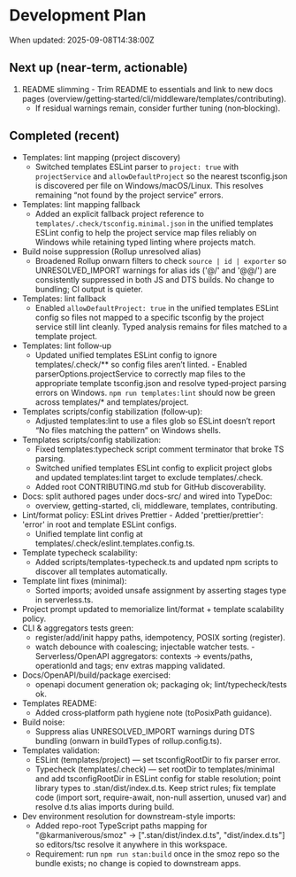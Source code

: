# Development Plan

When updated: 2025-09-08T14:38:00Z

## Next up (near‑term, actionable)
1. README slimming - Trim README to essentials and link to new docs pages (overview/getting‑started/cli/middleware/templates/contributing).
   - If residual warnings remain, consider further tuning (non‑blocking).

## Completed (recent)
- Templates: lint mapping (project discovery)
  - Switched templates ESLint parser to `project: true` with `projectService`
    and `allowDefaultProject` so the nearest tsconfig.json is discovered per
    file on Windows/macOS/Linux. This resolves remaining “not found by the
    project service” errors.
- Templates: lint mapping fallback
  - Added an explicit fallback project reference to
    `templates/.check/tsconfig.minimal.json` in the unified templates ESLint
    config to help the project service map files reliably on Windows while
    retaining typed linting where projects match.
- Build noise suppression (Rollup unresolved alias)
  - Broadened Rollup onwarn filters to check `source | id | exporter` so
    UNRESOLVED_IMPORT warnings for alias ids ('@/' and '@@/') are consistently
    suppressed in both JS and DTS builds. No change to bundling; CI output
    is quieter.
- Templates: lint fallback
  - Enabled `allowDefaultProject: true` in the unified templates ESLint config
    so files not mapped to a specific tsconfig by the project service still    lint cleanly. Typed analysis remains for files matched to a template    project.
- Templates: lint follow‑up
  - Updated unified templates ESLint config to ignore templates/.check/\*\*
    so config files aren’t linted.  - Enabled parserOptions.projectService to correctly map files to the
    appropriate template tsconfig.json and resolve typed‑project parsing
    errors on Windows. `npm run templates:lint` should now be green across
    templates/\* and templates/project.
- Templates scripts/config stabilization (follow‑up):
  - Adjusted templates:lint to use a files glob so ESLint doesn’t report “No files matching the pattern” on Windows shells.
- Templates scripts/config stabilization:
  - Fixed templates:typecheck script comment terminator that broke TS parsing.
  - Switched unified templates ESLint config to explicit project globs and
    updated templates:lint target to exclude templates/.check.
  - Added root CONTRIBUTING.md stub for GitHub discoverability.
- Docs: split authored pages under docs-src/ and wired into TypeDoc:
  - overview, getting-started, cli, middleware, templates, contributing.
- Lint/format policy: ESLint drives Prettier - Added 'prettier/prettier': 'error' in root and template ESLint configs.
  - Unified template lint config at templates/.check/eslint.templates.config.ts.
- Template typecheck scalability:
  - Added scripts/templates-typecheck.ts and updated npm scripts to discover
    all templates automatically.
- Template lint fixes (minimal):
  - Sorted imports; avoided unsafe assignment by asserting stages type in serverless.ts.
- Project prompt updated to memorialize lint/format + template scalability policy.
- CLI & aggregators tests green:
  - register/add/init happy paths, idempotency, POSIX sorting (register).
  - watch debounce with coalescing; injectable watcher tests. - Serverless/OpenAPI aggregators: contexts → events/paths, operationId and
    tags; env extras mapping validated.
- Docs/OpenAPI/build/package exercised:
  - openapi document generation ok; packaging ok; lint/typecheck/tests ok.
- Templates README:
  - Added cross‑platform path hygiene note (toPosixPath guidance).
- Build noise:
  - Suppress alias UNRESOLVED_IMPORT warnings during DTS bundling (onwarn in
    buildTypes of rollup.config.ts).
- Templates validation:
  - ESLint (templates/project) — set tsconfigRootDir to fix parser error.
  - Typecheck (templates/.check) — set rootDir to templates/minimal and add
    tsconfigRootDir in ESLint config for stable resolution; point library
    types to .stan/dist/index.d.ts. Keep strict rules; fix template code
    (import sort, require-await, non-null assertion, unused var) and resolve
    d.ts alias imports during build.
- Dev environment resolution for downstream-style imports:
  - Added repo-root TypeScript paths mapping for "@karmaniverous/smoz" ->
    [".stan/dist/index.d.ts", "dist/index.d.ts"] so editors/tsc resolve it
    anywhere in this workspace.
  - Requirement: run `npm run stan:build` once in the smoz repo so the bundle
    exists; no change is copied to downstream apps.
